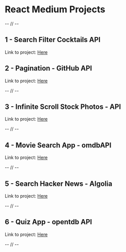 # React Medium Projects

-- // --

## 1 - Search Filter Cocktails API

Link to project: [Here](https://catalin-search-filter-cocktails-api.netlify.app/)

## 2 - Pagination - GitHub API

Link to project: [Here](https://catalin-pagination-github-api.netlify.app/)

-- // --

## 3 - Infinite Scroll Stock Photos - API

Link to project: [Here](https://catalin-infinite-scroll-stock-photos.netlify.app/)

-- // --

## 4 - Movie Search App - omdbAPI

Link to project: [Here](https://catalin-movie-search-app-omdbapi.netlify.app/)

-- // --

## 5 - Search Hacker News - Algolia

Link to project: [Here](https://catalin-search-hacker-news-algolia.netlify.app/)

-- // --

## 6 - Quiz App - opentdb API

Link to project: [Here](https://catalin-quizz-app-opentdb-api.netlify.app/)

-- // --
